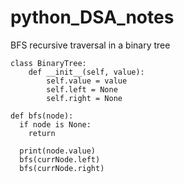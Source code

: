 # python_DSA_notes

BFS recursive traversal in a binary tree

    class BinaryTree:
        def __init__(self, value):
            self.value = value
            self.left = None
            self.right = None

    def bfs(node):
      if node is None:
        return

      print(node.value)
      bfs(currNode.left)
      bfs(currNode.right)

